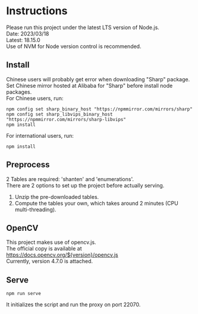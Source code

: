 # Instructions

Please run this project under the latest LTS version of Node.js.  
Date: 2023/03/18  
Latest: 18.15.0  
Use of NVM for Node version control is recommended.

## Install

Chinese users will probably get error when downloading "Sharp" package.  
Set Chinese mirror hosted at Alibaba for "Sharp" before install node packages.  
For Chinese users, run:  

```text
npm config set sharp_binary_host "https://npmmirror.com/mirrors/sharp"
npm config set sharp_libvips_binary_host "https://npmmirror.com/mirrors/sharp-libvips"
npm install
```

For international users, run:  

```text
npm install
```

## Preprocess

2 Tables are required: 'shanten' and 'enumerations'.  
There are 2 options to set up the project before actually serving.  

1. Unzip the pre-downloaded tables.  
2. Compute the tables your own, which takes around 2 minutes (CPU multi-threading).  

## OpenCV

This project makes use of opencv.js.  
The official copy is available at https://docs.opencv.org/${version}/opencv.js  
Currently, version 4.7.0 is attached.  

## Serve

```text
npm run serve
```

It initializes the script and run the proxy on port 22070.  

